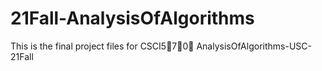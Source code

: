 # 21Fall-AnalysisOfAlgorithms
This is the final project files for CSCI5⃣️7⃣️0⃣️ AnalysisOfAlgorithms-USC-21Fall
